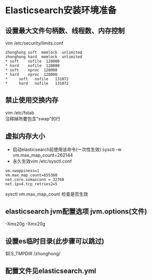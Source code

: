 # Elasticsearch安装环境准备
## 设置最大文件句柄数、线程数、内存控制
vim /etc/security/limits.conf
```shell
zhonghong soft  memlock  unlimited
zhonghong hard  memlock  unlimited
* soft    nofile  128000
* hard    nofile  128000
* soft    nproc  128000
* hard    nproc  128000
*     soft   nofile   131072
*     hard   nofile   131072
```
## 禁止使用交换内存
vim /etc/fstab<br>
注释掉所要包含"swap"的行
## 虚拟内存大小
* 启动elasticsearch前使用该命令(一次性生效)
sysctl -w vm.max_map_count=262144 
* 永久生效vim /etc/sysctl.conf
```shell
vm.swappiness=1
vm.max_map_count=655360
net.core.somaxconn = 32768
net.ipv4.tcp_retries2=5
```
sysctl vm.max_map_count 检查是否生效
## elasticsearch jvm配置选项 jvm.options(文件)
-Xms20g
-Xmx20g
## 设置es临时目录(此步骤可以跳过)
$ES_TMPDIR /zhonghong/
## 配置文件见elasticsearch.yml
